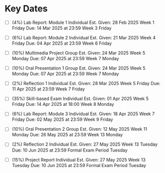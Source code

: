 # Key Dates

- [ ] (4%) Lab Report: Module 1 
        Individual
     Est. Given: 28 Feb 2025 Week 1 Friday
            Due: 14 Mar 2025 at 23:59 Week 3 Friday

- [ ] (6%) Lab Report: Module 2
        Individual
     Est. Given: 21 Mar 2025 Week 4 Friday
            Due: 04 Apr 2025 at 23:59 Week 6 Friday

- [ ] (10%) Multimedia Project
        Group
     Est. Given: 24 Mar 2025 Week 5 Monday
            Due: 07 Apr 2025 at 23:59 Week 7 Monday

- [ ] (10%) Oral Presentation 1 
        Group
     Est. Given: 24 Mar 2025 Week 5 Monday
            Due: 07 Apr 2025 at 23:59 Week 7 Monday

- [ ] (2%) Reflection 1 
        Individual
     Est. Given: 28 Mar 2025 Week 5 Friday
            Due: 11 Apr 2025 at 23:59 Week 7 Friday

- [ ] (35%) Skill-based Exam 
        Individual
     Est. Given: 01 Apr 2025 Week 5 Friday
            Due: 14 Apr 2025 at 18:00 Week 8 Monday 

- [ ] (6%) Lab Report: Module 3 
        Individual
     Est. Given: 18 Apr 2025 Week 7 Friday
            Due: 02 May 2025 at 23:59 Week 9 Friday

- [ ] (10%) Oral Presentation 2 
        Group
     Est. Given: 12 May 2025 Week 11 Monday
            Due: 26 May 2025 at 23:59 Week 13 Monday

- [ ] (2%) Reflection 2 
        Individual
     Est. Given: 27 May 2025 Week 13 Tuesday
            Due: 10 Jun 2025 at 23:59 Formal Exam Period Tuesday

- [ ] (15%) Project Report
        Individual
     Est. Given: 27 May 2025 Week 13 Tuesday
            Due: 10 Jun 2025 at 23:59 Formal Exam Period Tuesday







